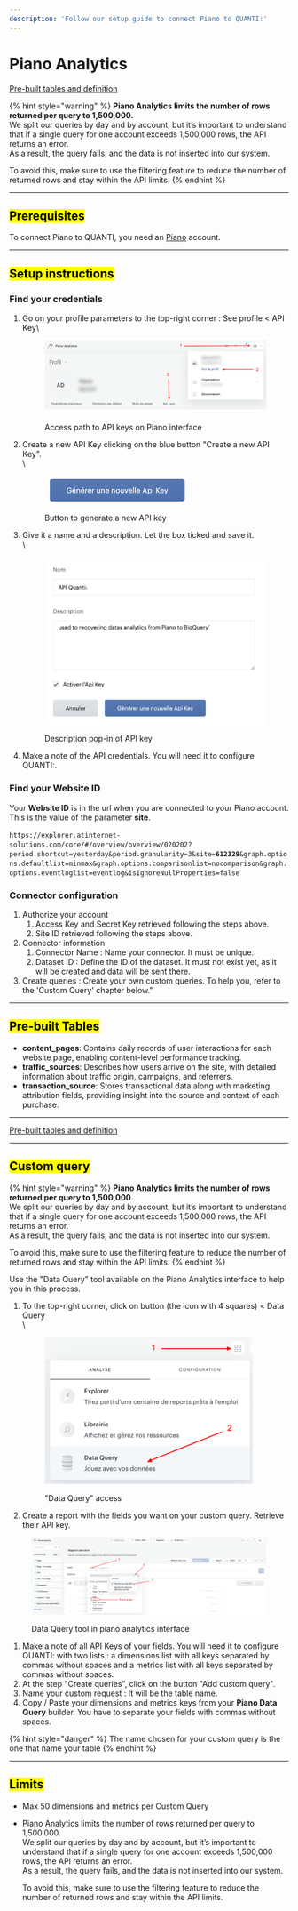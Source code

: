 ```yaml
---
description: 'Follow our setup guide to connect Piano to QUANTI:'
---
```


# Piano Analytics

<a href="https://dbdiagram.io/e/684ae2df1dff20a534ca7171/684ae3f71dff20a534ca9d5f" class="button primary" data-icon="table-tree">Pre-built tables and definition  </a>

{% hint style="warning" %}
**Piano Analytics limits the number of rows returned per query to 1,500,000.**\
We split our queries by day and by account, but it’s important to understand that if a single query for one account exceeds 1,500,000 rows, the API returns an error.\
As a result, the query fails, and the data is not inserted into our system.

To avoid this, make sure to use the filtering feature to reduce the number of returned rows and stay within the API limits.
{% endhint %}

***

## <mark style="background-color:yellow;">Prerequisites</mark>

To connect Piano to QUANTI, you need an [Piano](https://piano.io/fr/?utm_source=quanti.io\&utm_medium=partnership\&utlm_campaign=campaign=ecommerce-data-connector) account.

***

## <mark style="background-color:yellow;">Setup instructions</mark>

### Find your credentials

1.  Go on your profile parameters to the top-right corner : See profile < API Key\


    <figure><img src="../../content/en/docs/prologue/piano/piano1.png" alt="Access path to API keys on Piano interface"><figcaption><p>Access path to API keys on Piano interface<br></p></figcaption></figure>
2.  Create a new API Key clicking on the blue button "Create a new API Key".\
    \


    <figure><img src="../../content/en/docs/prologue/piano/piano2.png" alt="Button to generate a new API key on Piano interface" width="263"><figcaption><p>Button to generate a new API key</p></figcaption></figure>


3.  Give it a name and a description. Let the box ticked and save it.\
    \


    <figure><img src="../../content/en/docs/prologue/piano/piano3.png" alt="Description pop-in of API key in Piano interface" width="563"><figcaption><p>Description pop-in of API key</p></figcaption></figure>


4. Make a note of the API credentials. You will need it to configure QUANTI:.

### Find your Website ID

Your **Website ID** is in the url when you are connected to your Piano account. This is the value of the parameter **site**.

`https://explorer.atinternet-solutions.com/core/#/overview/overview/020202?period.shortcut=yesterday&period.granularity=3&site=`**`612329`**`&graph.options.defaultlist=minmax&graph.options.comparisonlist=nocomparison&graph.options.eventloglist=eventlog&isIgnoreNullProperties=false`

### Connector configuration

1. Authorize your account
   1. Access Key and Secret Key retrieved following the steps above.
   2. Site ID retrieved following the steps above.
2. Connector information
   1. Connector Name : Name your connector. It must be unique.
   2. Dataset ID : Define the ID of the dataset. It must not exist yet, as it will be created and data will be sent there.
3. Create queries : Create your own custom queries. To help you, refer to the 'Custom Query' chapter below."

***

## <mark style="background-color:yellow;">Pre-built Tables</mark>

* **content\_pages**: Contains daily records of user interactions for each website page, enabling content-level performance tracking.
* **traffic\_sources**: Describes how users arrive on the site, with detailed information about traffic origin, campaigns, and referrers.
* **transaction\_source**: Stores transactional data along with marketing attribution fields, providing insight into the source and context of each purchase.

***

<a href="https://dbdiagram.io/e/684ae2df1dff20a534ca7171/684ae3f71dff20a534ca9d5f" class="button primary" data-icon="table-tree">Pre-built tables and definition  </a>

***

## <mark style="background-color:yellow;">Custom query</mark>

{% hint style="warning" %}
**Piano Analytics limits the number of rows returned per query to 1,500,000.**\
We split our queries by day and by account, but it’s important to understand that if a single query for one account exceeds 1,500,000 rows, the API returns an error.\
As a result, the query fails, and the data is not inserted into our system.

To avoid this, make sure to use the filtering feature to reduce the number of returned rows and stay within the API limits.
{% endhint %}

Use the "Data Query" tool available on the Piano Analytics interface to help you in this process.

1.  To the top-right corner, click on button (the icon with 4 squares) < Data Query\
    \


    <figure><img src="../../content/en/docs/prologue/piano/piano4.png" alt="&#x22;Data Query&#x22; access" width="375"><figcaption><p>"Data Query" access</p></figcaption></figure>


2. Create a report with the fields you want on your custom query. Retrieve their API key.

<figure><img src="../../content/en/docs/prologue/piano/piano5.png" alt="Data Query tool in piano analytics interface"><figcaption><p>Data Query tool in piano analytics interface</p></figcaption></figure>



1. Make a note of all API Keys of your fields. You will need it to configure QUANTI: with two lists : a dimensions list with all keys separated by commas without spaces and a metrics list with all keys separated by commas without spaces.
2. At the step "Create queries", click on the button "Add custom query".
3. Name your custom request : It will be the table name.
4. Copy / Paste your dimensions and metrics keys from your **Piano Data Query** builder. You have to separate your fields with commas without spaces.

{% hint style="danger" %}
The name chosen for your custom query is the one that name your table
{% endhint %}

***

## <mark style="background-color:yellow;">Limits</mark>

* Max 50 dimensions and metrics per Custom Query
*   Piano Analytics limits the number of rows returned per query to 1,500,000.\
    We split our queries by day and by account, but it’s important to understand that if a single query for one account exceeds 1,500,000 rows, the API returns an error.\
    As a result, the query fails, and the data is not inserted into our system.

    To avoid this, make sure to use the filtering feature to reduce the number of returned rows and stay within the API limits.

